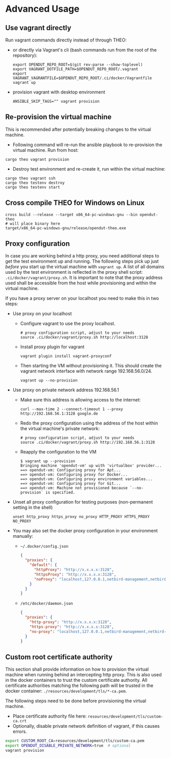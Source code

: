 # Advanced Usage

## Use vagrant directly

Run vagrant commands directly instead of through THEO:
* or directly via Vagrant's cli (bash commands run from the root of the repository):
  ```
  export OPENDUT_REPO_ROOT=$(git rev-parse --show-toplevel)
  export VAGRANT_DOTFILE_PATH=$OPENDUT_REPO_ROOT/.vagrant
  export VAGRANT_VAGRANTFILE=$OPENDUT_REPO_ROOT/.ci/docker/Vagrantfile
  vagrant up
  ```
* provision vagrant with desktop environment
  ```
  ANSIBLE_SKIP_TAGS="" vagrant provision
  ```

## Re-provision the virtual machine

This is recommended after potentially breaking changes to the virtual machine.

* Following command will re-run the ansible playbook to re-provision the virtual machine.
Run from host:
```shell
cargo theo vagrant provision
```
* Destroy test environment and re-create it, run within the virtual machine:
```shell
cargo theo vagrant ssh
cargo theo testenv destroy
cargo theo testenv start
```

## Cross compile THEO for Windows on Linux

```
cross build --release --target x86_64-pc-windows-gnu --bin opendut-theo
# will place binary here
target/x86_64-pc-windows-gnu/release/opendut-theo.exe
```

## Proxy configuration
In case you are working behind a http proxy, you need additional steps to get the test environment up and running.
The following steps pick up just _before_ you start up the virtual machine with `vagrant up`.
A list of all domains used by the test environment is reflected in the proxy shell script:
`.ci/docker/vagrant/proxy.sh`.
It is important to note that the proxy address used shall be accessible from the host while provisioning and within
the virtual machine.

If you have a proxy server on your localhost you need to make this in two steps:
* Use proxy on your localhost
  * Configure vagrant to use the proxy localhost.
    ```shell
    # proxy configuration script, adjust to your needs
    source .ci/docker/vagrant/proxy.sh http://localhost:3128
    ```
  * Install proxy plugin for vagrant
    ```shell
    vagrant plugin install vagrant-proxyconf
    ```
  * Then starting the VM without provisioning it. 
    This should create the vagrant network interface with network range 192.168.56.0/24.
    ```
    vagrant up --no-provision
    ```
* Use proxy on private network address 192.168.56.1
  * Make sure this address is allowing access to the internet:
    ```
    curl --max-time 2 --connect-timeout 1 --proxy http://192.168.56.1:3128 google.de
    ```
  * Redo the proxy configuration using the address of the host within the virtual machine's private network:
    ```shell
    # proxy configuration script, adjust to your needs
    source .ci/docker/vagrant/proxy.sh http://192.168.56.1:3128
    ```
  * Reapply the configuration to the VM
    ```shell
    $ vagrant up --provision
    Bringing machine 'opendut-vm' up with 'virtualbox' provider...
    ==> opendut-vm: Configuring proxy for Apt...
    ==> opendut-vm: Configuring proxy for Docker...
    ==> opendut-vm: Configuring proxy environment variables...
    ==> opendut-vm: Configuring proxy for Git...
    ==> opendut-vm: Machine not provisioned because `--no-provision` is specified.
    ```

* Unset all proxy configuration for testing purposes (non-permanent setting in the shell)
    ```shell
    unset http_proxy https_proxy no_proxy HTTP_PROXY HTTPS_PROXY NO_PROXY
    ```

* You may also set the docker proxy configuration in your environment manually:
  * `~/.docker/config.json`
    ```json
    {
      "proxies": {
        "default": {
          "httpProxy": "http://x.x.x.x:3128",
          "httpsProxy": "http://x.x.x.x:3128",
          "noProxy": "localhost,127.0.0.1,netbird-management,netbird-dashboard,netbird-signal,netbird-coturn,keycloak,edgar-leader,edgar-*,carl,192.168.0.0/16"
        }
      }
    }
    ```
  * `/etc/docker/daemon.json`
    ```json
    {
      "proxies": {
        "http-proxy": "http://x.x.x.x:3128",
        "https-proxy": "http://x.x.x.x:3128",
        "no-proxy": "localhost,127.0.0.1,netbird-management,netbird-dashboard,netbird-signal,netbird-coturn,keycloak,edgar-leader,edgar-*,carl,192.168.0.0/16"
      }
    }
    ```

## Custom root certificate authority
This section shall provide information on how to
provision the virtual machine when running behind an intercepting http proxy.
This is also used in the docker containers to trust the custom certificate authority.
All certificate authorities matching the following path will be trusted in the docker container:
`./resources/development/tls/*-ca.pem`.

The following steps need to be done before provisioning the virtual machine.
* Place certificate authority file here: `resources/development/tls/custom-ca.crt`
* Optionally, disable private network definition of vagrant, if this causes errors.
```sh
export CUSTOM_ROOT_CA=resources/development/tls/custom-ca.pem
export OPENDUT_DISABLE_PRIVATE_NETWORK=true  # optional
vagrant provision
```
